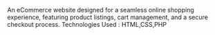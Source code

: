 An eCommerce website designed for a seamless online shopping experience, featuring product listings, cart management, and
a secure checkout process.
Technologies Used : HTML,CSS,PHP
